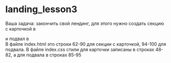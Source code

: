 # landing_lesson3
Ваша задача: закончить свой лендинг, для этого нужно создать секцию с карточкой в <main> и подвал в <footer>
В файле index.html это строки 62-90 для секции с карточкой, 94-100 для подвала.
В файле index.css стили для карточки записаны в строках 48-82, а для подвала в строках 85-95
